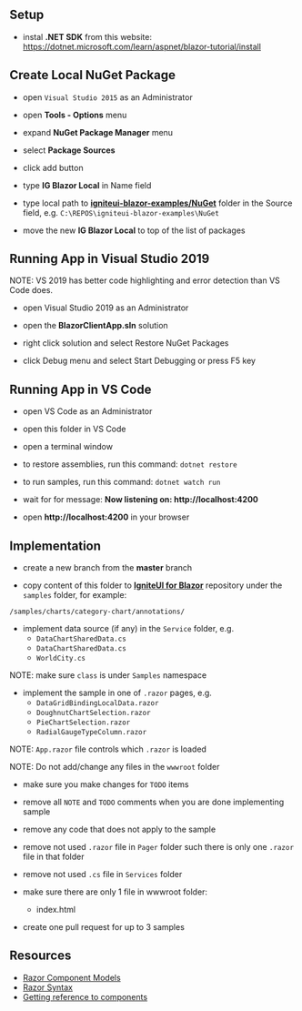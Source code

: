 ## Setup

- instal **.NET SDK** from this website:
https://dotnet.microsoft.com/learn/aspnet/blazor-tutorial/install

## Create Local NuGet Package

- open `Visual Studio 2015` as an Administrator
- open **Tools - Options** menu
- expand **NuGet Package Manager** menu
- select **Package Sources**
- click add button
- type **IG Blazor Local** in Name field
- type local path to [**igniteui-blazor-examples/NuGet**](https://github.com/IgniteUI/igniteui-blazor-examples) folder in the Source field, e.g.
`C:\REPOS\igniteui-blazor-examples\NuGet`

- move the new **IG Blazor Local** to top of the list of packages

## Running App in Visual Studio 2019

NOTE: VS 2019 has better code highlighting and error detection than VS Code does.

- open Visual Studio 2019 as an Administrator

- open the **BlazorClientApp.sln** solution

- right click solution and select Restore NuGet Packages

- click Debug menu and select Start Debugging or press F5 key


## Running App in VS Code

- open VS Code as an Administrator

- open this folder in VS Code

- open a terminal window
- to restore assemblies, run this command:
```dotnet restore```

- to run samples, run this command:
```dotnet watch run```

- wait for for message:
**Now listening on: http://localhost:4200**

- open **http://localhost:4200** in your browser

## Implementation

- create a new branch from the **master** branch

- copy content of this folder to [**IgniteUI for Blazor**](https://github.com/IgniteUI/igniteui-blazor-examples) repository under the `samples` folder, for example:

`/samples/charts/category-chart/annotations/`

- implement data source (if any) in the `Service` folder, e.g.
    - `DataChartSharedData.cs`
    - `DataChartSharedData.cs`
    - `WorldCity.cs`

NOTE: make sure `class` is under `Samples` namespace

- implement the sample in one of `.razor` pages, e.g.
    - `DataGridBindingLocalData.razor`
    - `DoughnutChartSelection.razor`
    - `PieChartSelection.razor`
    - `RadialGaugeTypeColumn.razor`

NOTE: `App.razor` file controls which `.razor` is loaded

NOTE: Do not add/change any files in the `wwwroot` folder

- make sure you make changes for `TODO` items

- remove all `NOTE` and `TODO` comments when you are done implementing sample

- remove any code that does not apply to the sample

- remove not used `.razor` file in `Pager` folder such there is only one `.razor` file in that folder

- remove not used `.cs` file in `Services` folder

- make sure there are only 1 file in wwwroot folder:
    - index.html

- create one pull request for up to 3 samples


## Resources

- [Razor Component Models](https://www.codemag.com/article/1911052)
- [Razor Syntax](https://docs.microsoft.com/en-us/aspnet/core/blazor/components/?view=aspnetcore-3.1#razor-syntax)
- [Getting reference to components](https://docs.microsoft.com/en-us/aspnet/core/blazor/components/?view=aspnetcore-3.1#capture-references-to-components)
